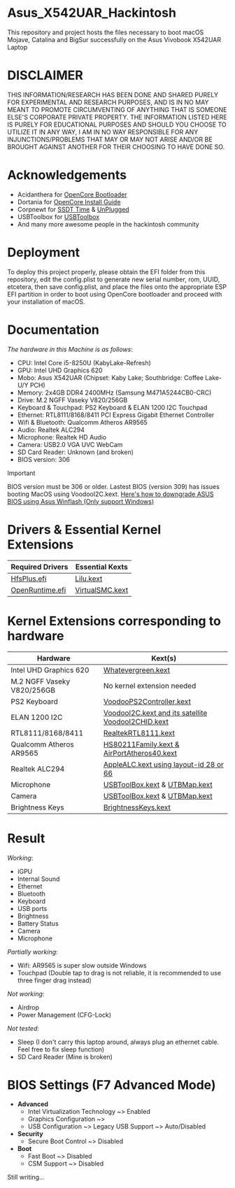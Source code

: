 # Asus_X542UAR_Hackintosh
This repository and project hosts the files necessary to boot macOS Mojave, Catalina and BigSur successfully on the Asus Vivobook X542UAR Laptop

# DISCLAIMER
THIS INFORMATION/RESEARCH HAS BEEN DONE AND SHARED PURELY FOR EXPERIMENTAL AND RESEARCH PURPOSES, AND IS IN NO MAY MEANT TO PROMOTE CIRCUMVENTING OF ANYTHING THAT IS SOMEONE ELSE'S CORPORATE PRIVATE PROPERTY. THE INFORMATION LISTED HERE IS PURELY FOR EDUCATIONAL PURPOSES AND SHOULD YOU CHOOSE TO UTILIZE IT IN ANY WAY, I AM IN NO WAY RESPONSIBLE FOR ANY INJUNCTIONS/PROBLEMS THAT MAY OR MAY NOT ARISE AND/OR BE BROUGHT AGAINST ANOTHER FOR THEIR CHOOSING TO HAVE DONE SO.

# Acknowledgements
- Acidanthera for [OpenCore Bootloader](https://github.com/acidanthera/OpenCorePkg)
- Dortania for [OpenCore Install Guide](https://dortania.github.io/OpenCore-Install-Guide)
- Corpnewt for [SSDT Time](https://github.com/corpnewt/SSDTTime) & [UnPlugged](https://github.com/corpnewt/UnPlugged)
- USBToolbox for [USBToolbox](https://github.com/USBToolBox)
- And many more awesome people in the hackintosh community
  
# Deployment
To deploy this project properly, please obtain the EFI folder from this repository, edit the config.plist to generate new serial number, rom, UUID, etcetera, then save config.plist, and place the files onto the appropriate ESP EFI partition in order to boot using OpenCore bootloader and proceed with your installation of macOS.

# Documentation
_The hardware in this Machine is as follows_:
- CPU: Intel Core i5-8250U (KabyLake-Refresh)
- GPU: Intel UHD Graphics 620
- Mobo: Asus X542UAR (Chipset: Kaby Lake; Southbridge: Coffee Lake-U/Y PCH)
- Memory: 2x4GB DDR4 2400MHz (Samsung M471A5244CB0-CRC)
- Drive: M.2 NGFF Vaseky V820/256GB
- Keyboard & Touchpad: PS2 Keyboard & ELAN 1200 I2C Touchpad
- Ethernet: RTL8111/8168/8411 PCI Express Gigabit Ethernet Controller
- Wifi & Bluetooth: Qualcomm Atheros AR9565
- Audio: Realtek ALC294
- Microphone: Realtek HD Audio
- Camera: USB2.0 VGA UVC WebCam
- SD Card Reader: Unknown (and broken)
- BIOS version: 306
> [!IMPORTANT]
> BIOS version must be 306 or older. Lastest BIOS (version 309) has issues booting MacOS using VoodooI2C.kext. [Here's how to downgrade ASUS BIOS using Asus Winflash (Only support Windows)](https://github.com/BluePurplePro/Asus_X542UAR_Hackintosh/blob/main/Downgrade_ASUS_BIOS_using_Winflash.md)

# Drivers & Essential Kernel Extensions
| Required Drivers | Essential Kexts |
| ------------- | ------------- |
| [HfsPlus.efi](https://github.com/acidanthera/OcBinaryData/blob/master/Drivers/HfsPlus.efi) | [Lilu.kext](https://github.com/acidanthera/Lilu) |
| [OpenRuntime.efi](https://github.com/acidanthera/OpenCorePkg) | [VirtualSMC.kext](https://github.com/acidanthera/VirtualSMC) |

# Kernel Extensions corresponding to hardware
| Hardware  | Kext(s) |
| ------------- | ------------- |
| Intel UHD Graphics 620  | [Whatevergreen.kext](https://github.com/acidanthera/WhateverGreen)  |
| M.2 NGFF Vaseky V820/256GB  | No kernel extension needed  |
| PS2 Keyboard  | [VoodooPS2Controller.kext](https://github.com/acidanthera/VoodooPS2)  |
| ELAN 1200 I2C  | [VoodooI2C.kext and its satellite VoodooI2CHID.kext](https://github.com/VoodooI2C/VoodooI2C)  |
| RTL8111/8168/8411  | [RealtekRTL8111.kext](https://github.com/Mieze/RTL8111_driver_for_OS_X)  |
| Qualcomm Atheros AR9565  | [HS80211Family.kext & AirPortAtheros40.kext](https://github.com/FIRSTPLATO/opencore-atheros-kext) |
| Realtek ALC294  | [AppleALC.kext using layout-id 28 or 66](https://github.com/acidanthera/AppleALC)  |
| Microphone  | [USBToolBox.kext](https://github.com/USBToolBox/kext) & [UTBMap.kext](https://github.com/USBToolBox/tool)  |
| Camera  | [USBToolBox.kext](https://github.com/USBToolBox/kext) & [UTBMap.kext](https://github.com/USBToolBox/tool)  |
| Brightness Keys  | [BrightnessKeys.kext](https://github.com/acidanthera/BrightnessKeys)  |

# Result
_Working_:
- iGPU
- Internal Sound
- Ethernet
- Bluetooth
- Keyboard
- USB ports
- Brightness
- Battery Status
- Camera
- Microphone

_Partially working_:
- Wifi: AR9565 is super slow outside Windows
- Touchpad (Double tap to drag is not reliable, it is recommended to use three finger drag instead)

_Not working_:
- Airdrop
- Power Management (CFG-Lock)

_Not tested_:
- Sleep (I don't carry this laptop around, always plug an ethernet cable. Feel free to fix sleep function)
- SD Card Reader (Mine is broken)

# BIOS Settings (F7 Advanced Mode)
- **Advanced**
  - Intel Virtualization Technology ~> Enabled
  - Graphics Configuration ~>
  - USB Configuration ~> Legacy USB Support ~> Auto/Disabled
- **Security**
  - Secure Boot Control ~> Disabled
- **Boot**
  - Fast Boot ~> Disabled
  - CSM Support ~> Disabled

Still writing...
 
